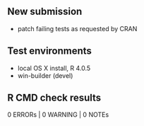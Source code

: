 ##  New submission

* patch failing tests as requested by CRAN

## Test environments

* local OS X install, R 4.0.5
* win-builder (devel)

## R CMD check results

0 ERRORs | 0 WARNING | 0 NOTEs
